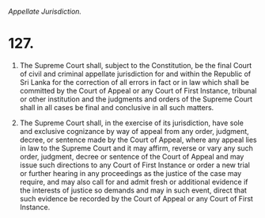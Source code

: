 *Appellate Jurisdiction.*

# 127.

1. The Supreme Court shall, subject to the Constitution, be the final Court of civil and criminal appellate jurisdiction for and within the Republic of Sri Lanka for the correction of all errors in fact or in law which shall be committed by the Court of Appeal or any Court of First Instance, tribunal or other institution and the judgments and orders of the Supreme Court shall in all cases be final and conclusive in all such matters.

2. The Supreme Court shall, in the exercise of its jurisdiction, have sole and exclusive cognizance by way of appeal from any order, judgment, decree, or sentence made by the Court of Appeal, where any appeal lies in law to the Supreme Court and it may affirm, reverse or vary any such order, judgment, decree or sentence of the Court of Appeal and may issue such directions to any Court of First Instance or order a new trial or further hearing in any proceedings as the justice of the case may require, and may also call for and admit fresh or additional evidence if the interests of justice so demands and may in such event, direct that such evidence be recorded by the Court of Appeal or any Court of First Instance.